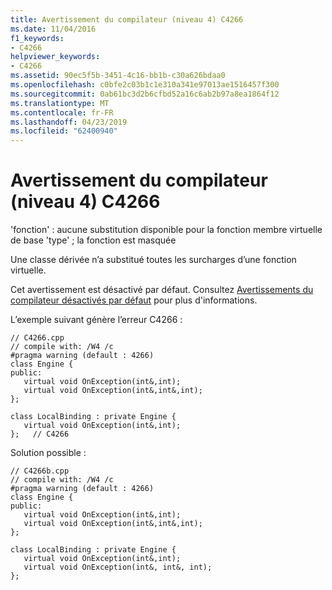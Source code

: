```yaml
---
title: Avertissement du compilateur (niveau 4) C4266
ms.date: 11/04/2016
f1_keywords:
- C4266
helpviewer_keywords:
- C4266
ms.assetid: 90ec5f5b-3451-4c16-bb1b-c30a626bdaa0
ms.openlocfilehash: c0bfe2c03b1c1e310a341e97013ae1516457f300
ms.sourcegitcommit: 0ab61bc3d2b6cfbd52a16c6ab2b97a8ea1864f12
ms.translationtype: MT
ms.contentlocale: fr-FR
ms.lasthandoff: 04/23/2019
ms.locfileid: "62400940"
---
```

# <a name="compiler-warning-level-4-c4266"></a>Avertissement du compilateur (niveau 4) C4266

'fonction' : aucune substitution disponible pour la fonction membre virtuelle de base 'type' ; la fonction est masquée

Une classe dérivée n’a substitué toutes les surcharges d’une fonction virtuelle.

Cet avertissement est désactivé par défaut.  Consultez [Avertissements du compilateur désactivés par défaut](../../preprocessor/compiler-warnings-that-are-off-by-default.md) pour plus d'informations.

L’exemple suivant génère l’erreur C4266 :

```
// C4266.cpp
// compile with: /W4 /c
#pragma warning (default : 4266)
class Engine {
public:
   virtual void OnException(int&,int);
   virtual void OnException(int&,int&,int);
};

class LocalBinding : private Engine {
   virtual void OnException(int&,int);
};   // C4266
```

Solution possible :

```
// C4266b.cpp
// compile with: /W4 /c
#pragma warning (default : 4266)
class Engine {
public:
   virtual void OnException(int&,int);
   virtual void OnException(int&,int&,int);
};

class LocalBinding : private Engine {
   virtual void OnException(int&,int);
   virtual void OnException(int&, int&, int);
};
```